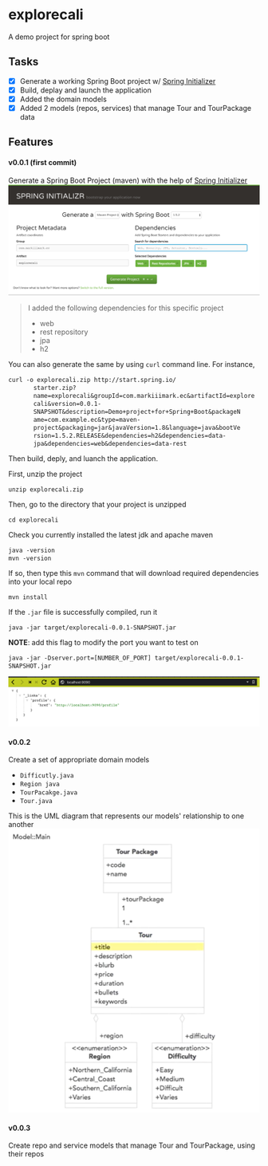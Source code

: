 # explorecali
A demo project for spring boot

## Tasks
- [x] Generate a working Spring Boot project w/ [Spring Initializer][1]
- [x] Build, deplay and launch the application
- [x] Added the domain models
- [x] Added 2 models (repos, services) that manage Tour and TourPackage data 
 
## Features
#### v0.0.1 (first commit)
Generate a Spring Boot Project (maven) with the help of [Spring Initializer][1]
![img01][img01] 
> I added the following dependencies for this specific project
>  - web
>  - rest repository
>  - jpa
>  - h2

You can also generate the same by using `curl` command line. For instance,
```shell
curl -o explorecali.zip http://start.spring.io/
       starter.zip?
       name=explorecali&groupId=com.markiiimark.ec&artifactId=explore
       cali&version=0.0.1-
       SNAPSHOT&description=Demo+project+for+Spring+Boot&packageN
       ame=com.example.ec&type=maven-
       project&packaging=jar&javaVersion=1.8&language=java&bootVe
       rsion=1.5.2.RELEASE&dependencies=h2&dependencies=data-
       jpa&dependencies=web&dependencies=data-rest 
```	 

Then build, deply, and luanch the application. 

First, unzip the project
```shell
unzip explorecali.zip
```
Then, go to the directory that your project is unzipped
```shell
cd explorecali
```
Check you currently installed the latest jdk and apache maven
```shell
java -version
mvn -version
```
If so, then type this `mvn` command that will download required dependencies into your local repo
```shell
mvn install
```
If the `.jar` file is successfully compiled, run it 
```shell
java -jar target/explorecali-0.0.1-SNAPSHOT.jar
```
__NOTE__: add this flag to modify the port you want to test on
```shell
java -jar -Dserver.port=[NUMBER_OF_PORT] target/explorecali-0.0.1-SNAPSHOT.jar
```
![img02][img02]

#### v0.0.2
Create a set of appropriate domain models
- `Difficutly.java`
- `Region java`
- `TourPacakge.java`
- `Tour.java`

This is the UML diagram that represents our models' relationship to one another
![img03][img03]

#### v0.0.3
Create repo and service models that manage Tour and TourPackage, using their repos



[1]: https://start.spring.io 
[img01]: /screenshots/[screenshot]01.png 
[img02]: /screenshots/[screenshot]02.png
[img03]: /screenshots/[screenshot]03.png
